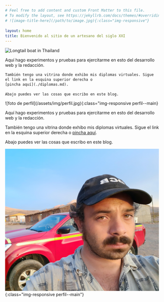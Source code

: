 ```yaml
---
# Feel free to add content and custom Front Matter to this file.
# To modify the layout, see https://jekyllrb.com/docs/themes/#overriding-theme-defaults
# ![image-title-here](/path/to/image.jpg){:class="img-responsive"}

layout: home
title: Bienvenido al sitio de un artesano del siglo XXI
---
```


<div class="perfil__surround--container">
  <div class="perfil__surround--container-img">
    <img src=
"https://media.geeksforgeeks.org/wp-content/uploads/20190808143838/logsm.png"
      alt="Longtail boat in Thailand"
      class="perfil__surround--img">
  </div>

  <p class="perfil__surround--paragraph">
    Aquí hago experimentos y pruebas para ejercitarme en esto del desarrollo web y la redacción.

    También tengo una vitrina donde exhibo mis diplomas virtuales. Sigue el link en la esquina superior derecha o
    [pincha aquí](./diplomas.md).

    Abajo puedes ver las cosas que escribo en este blog.
  </p>
</div>
![foto de perfil](/assets/img/perfil.jpg){:class="img-responsive perfil--main}

Aquí hago experimentos y pruebas para ejercitarme en esto del desarrollo web y la redacción.

También tengo una vitrina donde exhibo mis diplomas virtuales. Sigue el link en la esquina superior derecha o
[pincha aquí](./diplomas.md).

Abajo puedes ver las cosas que escribo en este blog.


![foto de perfil](/assets/img/perfil.jpg){:class="img-responsive perfil--main"}
